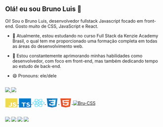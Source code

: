 ## Olá! eu sou Bruno Luis   👋

Oi! Sou o Bruno Luis, desenvolvedor fullstack Javascript focado em front-end. Gosto muito de CSS, JavaScript e React.

- 🚀 Atualmente, estou estudando no curso Full Stack da Kenzie Academy Brasil, o qual tem me proporcionado uma formação completa em todas as áreas do            desenvolvimento web.

- 🌱 Estou constantemente aprimorando minhas habilidades como desenvolvedor, com foco em front-end, mas também dedicando tempo ao estudo de back-end.

- 😄 Pronouns: ele/dele

##
<div>
  <a href="https://github.com/osoriobrunoluis">
  <img height="180em" src="https://github-readme-stats.vercel.app/api?username=osoriobrunoluis&show_icons=true&theme=tokyonight&include_all_commits=true&count_private=true"/>
  <img height="180em" src="https://github-readme-stats.vercel.app/api/top-langs/?username=osoriobrunoluis&layout=compact&langs_count=7&theme=tokyonight"/>
</div>
     <div style="display: inline_block"><br>
  <img align="center" alt="Bru-Js" height="30" width="40" src="https://raw.githubusercontent.com/devicons/devicon/master/icons/javascript/javascript-plain.svg">
  <img align="center" alt="Bru-Ts" height="30" width="40" src="https://raw.githubusercontent.com/devicons/devicon/master/icons/typescript/typescript-plain.svg">
  <img align="center" alt="Bru-React" height="30" width="40" src="https://raw.githubusercontent.com/devicons/devicon/master/icons/react/react-original.svg">
  <img align="center" alt="Bru-CSS" height="30" width="40" src="https://raw.githubusercontent.com/devicons/devicon/master/icons/css3/css3-original.svg">
  <img align="center" alt="Bru-HTML" height="30" width="40" src="https://raw.githubusercontent.com/devicons/devicon/master/icons/html5/html5-original.svg">
  <img color="red" align="center" alt="Bru-CSS" height="30" width="40" src="https://cdn.jsdelivr.net/gh/devicons/devicon/icons/github/github-original-wordmark.svg" />
   
##  
     
<div> 
  <a href="https://www.instagram.com/ozi.bru/" target="_blank"><img src="https://img.shields.io/badge/-Instagram-%23E4405F?style=for-the-badge&logo=instagram&logoColor=white" target="_blank"></a>
 <a href="https://discord.com/channels/@me" target="_blank"><img src="https://img.shields.io/badge/Discord-7289DA?style=for-the-badge&logo=discord&logoColor=white" target="_blank"></a> 
  <a href = "mailto:sonoros.arte@gmail.com"><img src="https://img.shields.io/badge/-Gmail-%23333?style=for-the-badge&logo=gmail&logoColor=white" target="_blank"></a>
  <a href="https://www.linkedin.com/in/bruno-luiz-ozorio/" target="_blank"><img src="https://img.shields.io/badge/-LinkedIn-%230077B5?style=for-the-badge&logo=linkedin&logoColor=white" target="_blank"></a> 

</div>
